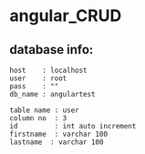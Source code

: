 # angular_CRUD
## database info:
    host    : localhost
    user    : root
    pass    : ""
    db_name : angulartest
    
    table name : user
    column no  : 3
    id         : int auto increment
    firstname  : varchar 100
    lastname  : varchar 100
